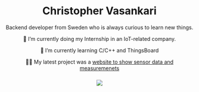<h1 align="center">Christopher Vasankari</h1>
<p align="center">Backend developer from Sweden who is always curious to learn new things.</p>
<p align="center"> 🔭 I’m currently doing my Internship in an IoT-related company.</p>
<p align="center">🌱 I’m currently learning C/C++ and ThingsBoard</p>
<p align="center">👨‍💻 My latest project was a <a href="https://github.com/Chrisvasa/sensor-dashboard">website to show sensor data and measuremenets</a></p>


###

<!-- Proudly created with GPRM ( https://gprm.itsvg.in ) -->
<div align="center">
  <img src="https://github-readme-stats.vercel.app/api/top-langs/?username=Chrisvasa&theme=codeSTACKr&hide_border=false&include_all_commits=false&count_private=false&layout=compact"  />
</div>

###
